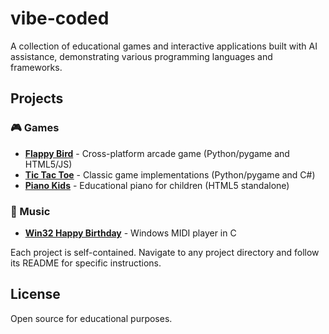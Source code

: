 # vibe-coded

A collection of educational games and interactive applications built with AI assistance, demonstrating various programming languages and frameworks.

## Projects

### 🎮 Games

- **[Flappy Bird](games/flappybird/)** - Cross-platform arcade game (Python/pygame and HTML5/JS)
- **[Tic Tac Toe](games/tictactoe/)** - Classic game implementations (Python/pygame and C#)
- **[Piano Kids](games/piano-kids/)** - Educational piano for children (HTML5 standalone)


### 🎵 Music
- **[Win32 Happy Birthday](music/win32_happy_birthday/)** - Windows MIDI player in C


Each project is self-contained. Navigate to any project directory and follow its README for specific instructions.

## License

Open source for educational purposes.